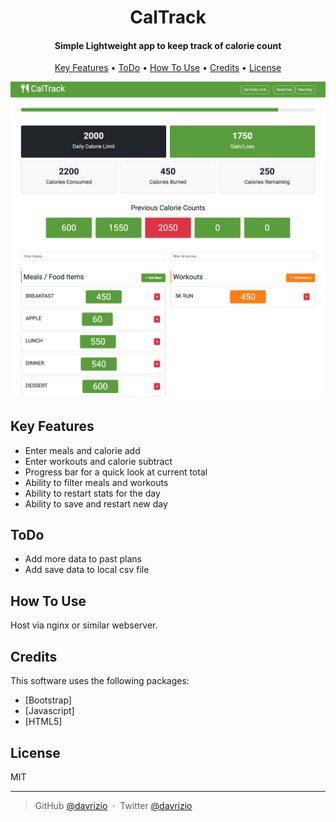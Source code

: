 
<h1 align="center">
  CalTrack
</h1>

<h4 align="center">Simple Lightweight app to keep track of calorie count</h4>

<p align="center">
  <a href="#key-features">Key Features</a> •
  <a href="#todo">ToDo</a> •
  <a href="#how-to-use">How To Use</a> •
  <a href="#credits">Credits</a> •
  <a href="#license">License</a>
</p>

![screenshot](https://github.com/Davrizio/CalTrack/blob/main/thumb1.png)

## Key Features

* Enter meals and calorie add
* Enter workouts and calorie subtract
* Progress bar for a quick look at current total
* Ability to filter meals and workouts
* Ability to restart stats for the day 
* Ability to save and restart new day

## ToDo

* Add more data to past plans
* Add save data to local csv file

## How To Use

Host via nginx or similar webserver.

## Credits

This software uses the following packages:

- [Bootstrap]
- [Javascript]
- [HTML5]



## License

MIT

---

> GitHub [@davrizio](https://github.com/davrizio) &nbsp;&middot;&nbsp;
> Twitter [@davrizio](https://twitter.com/davrizio)

